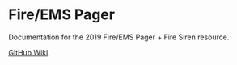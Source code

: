 # Fire/EMS Pager

Documentation for the 2019 Fire/EMS Pager + Fire Siren resource.

[GitHub Wiki](https://github.com/inferno-collection/Fire-EMS-Pager/wiki)

